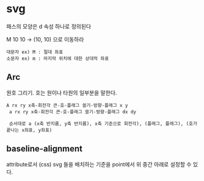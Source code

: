 # svg

패스의 모양은 d 속성 하나로 정의된다

M 10 10 -> (10, 10) 으로 이동하라

```
대문자 ex) M : 절대 좌표
소문자 ex) m : 마지막 위치에 대한 상대적 좌표
```

## Arc

원호 그리기. 호는 원이나 타원의 일부분을 말한다.

```
A rx ry x축-회전각 큰-호-플래그 쓸기-방향-플래그 x y
 a rx ry x축-회전각 큰-호-플래그 쓸기-방향-플래그 dx dy

 순서대로 a (x축 반지름, y축 반지름), x축 기준으로 회전각), (플래그, 플래그), (호가 끝나는 x좌표, y좌표)
```

## baseline-alignment

attribute로서 (css) svg 들을 배치하는 기준을 point에서 위 중간 아래로 설정할 수 있다.

